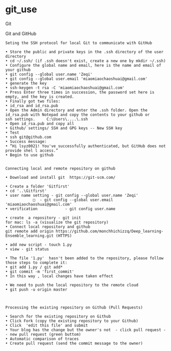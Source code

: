 # git_use
Git

Git and GitHub

	Seting the SSH protocol for local Git to communicate with GitHub
	
	• Store the public and private keys in the .ssh directory of the user directory
	• cd ~/.ssh/ (if .ssh doesn't exist, create a new one by mkdir ~/.ssh)
	• Configure the global name and email, here is the name and email of your github
	• git config --global user.name 'Zeqi'
	• git config --global user.email 'miaomiaochaoshuai@gmail.com'
	• generate the key
	• ssh-keygen -t rsa -C 'miaomiaochaoshuai@gmail.com'
	• Press Enter three times in succession, the password set here is empty, and the key is created.
	• Finally got two files: 
	• id_rsa and id_rsa.pub
	• Open the Admin directory and enter the .ssh folder. Open the id_rsa.pub with Notepad and copy the contents to your github or 		ssh settings.     C:\Users\....\.ssh
	• Open id_rsa.pub and copy all
	• Github/ settings/ SSH and GPG keys -- New SSH key
	• Test
	• ssh git@github.com
	• Success message:  
	• “Hi lsyz0021! You've successfully authenticated, but GitHub does not provide shel l access.”
	• Begin to use github


	Connecting local and remote repository on github
	
	• Download and install git  https://git-scm.com/

	• Create a folder 'Gitfirst'
	• cd '..\Gitfirst'
	• user name setting - git config --global user.name 'Zeqi'
				□  - git config --global user.email 'miaomiaochaoshuai@gmail.com'  
	• verification            - git config user.name

	• create  a repository - git init
	for mac: ls -a (visualize the git repository)
	• Connect local repository and github
	git remote add origin https://github.com/monchhichizzq/Deep_learning-Ensemble_learning.git (HTTPS)
	
	• add new script - touch 1.py
	• view - git status

	• The file '1.py'  hasn't been added to the repository, please follow those steps to complete it:
	• git add 1.py / git add*
	• git commit -m 'first_commit'
	• In this way , local changes have taken effect

	• We need to push the local repository to the remote cloud
	• git push -u origin master


	
	Processing the existing repository on Github (Pull Requests)
	
	• Search for the existing repository on Github
	• Click Fork (copy the existing repository to your Github)
	• Click  'edit this file' and submit
	• Your blog has the change but the owner's not  - click pull request -- new pull request (green buttom)
	• Automatic comparison of traces
	• Create pull request (send the commit message to the owner)
